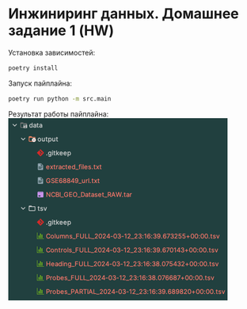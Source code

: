 # Инжиниринг данных. Домашнее задание 1 (HW)

Установка зависимостей:
```bash
poetry install
```

Запуск пайплайна:
```bash
poetry run python -m src.main
```


Результат работы пайплайна:
![work_result_info.png](work_result_info.png)

